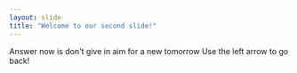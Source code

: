 ```yaml
---
layout: slide
title: "Welcome to our second slide!"
---
```

Answer now is don't give in aim for a new tomorrow
Use the left arrow to go back!
